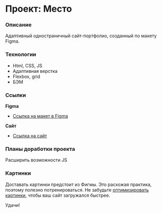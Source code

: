 # Проект: Место

### Описание

Адаптивный одностраничный сайт-портфолио, созданный по макету Figma.

### Технологии

* Html, CSS, JS
* Адаптивная верстка
* Flexbox, grid
* БЭМ

### Ссылки
**Figma**

* [Ссылка на макет в Figma](https://www.figma.com/file/2cn9N9jSkmxD84oJik7xL7/JavaScript.-Sprint-4?node-id=0%3A1)

**Сайт**

* [Ссылка на сайт](https://nbirdie.github.io/mesto/)

### Планы доработки проекта
Расширить возможности JS

### Картинки

Доставать картинки предстоит из Фигмы. Это расхожая практика, поэтому полезно потренироваться.
Не забудьте [оптимизировать картинки](https://tinypng.com/), чтобы ваш сайт загружался быстрее.

Удачи!
